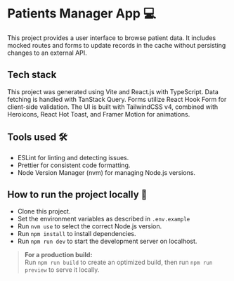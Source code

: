 # Patients Manager App 💻

This project provides a user interface to browse patient data. It includes mocked routes and forms to update records in the cache without persisting changes to an external API.

## Tech stack

This project was generated using Vite and React.js with TypeScript. Data fetching is handled with TanStack Query. Forms utilize React Hook Form for client-side validation.
The UI is built with TailwindCSS v4, combined with Heroicons, React Hot Toast, and Framer Motion for animations.

## Tools used 🛠️

- ESLint for linting and detecting issues.
- Prettier for consistent code formatting.
- Node Version Manager (nvm) for managing Node.js versions.

## How to run the project locally 🚀

- Clone this project.
- Set the environment variables as described in `.env.example`
- Run `nvm use` to select the correct Node.js version.
- Run `npm install` to install dependencies.
- Run `npm run dev` to start the development server on localhost.

> **For a production build:**  
> Run `npm run build` to create an optimized build, then run `npm run preview` to serve it locally.
